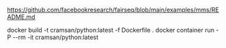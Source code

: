 https://github.com/facebookresearch/fairseq/blob/main/examples/mms/README.md

docker build -t cramsan/python:latest -f Dockerfile .
docker container run -P --rm -it cramsan/python:latest
